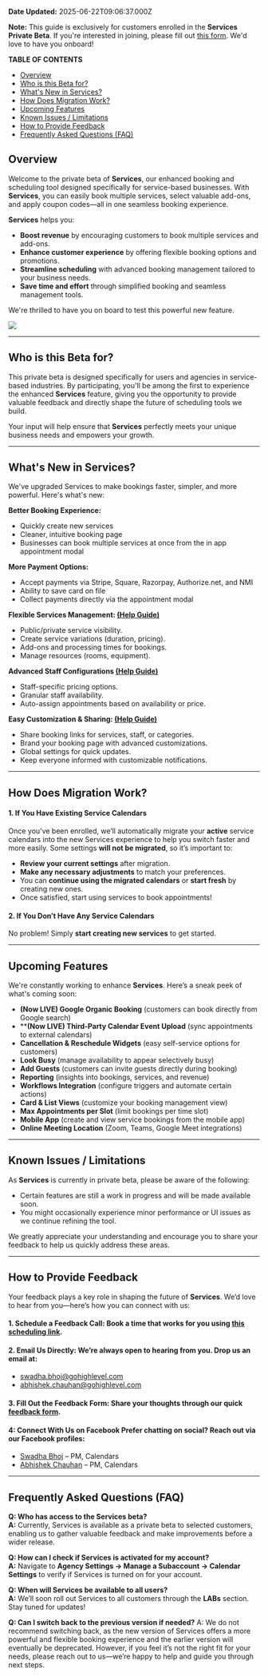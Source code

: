 **Date Updated:** 2025-06-22T09:06:37.000Z

  
**Note:** This guide is exclusively for customers enrolled in the **Services Private Beta**. If you're interested in joining, please fill out [this form](https://api.leadconnectorhq.com/widget/form/FRV9UsitF9VEsWeUpfdY). We'd love to have you onboard!

  
**TABLE OF CONTENTS**

* [Overview](#Overview)
* [Who is this Beta for?](#Who-is-this-Beta-for?)
* [What's New in Services?](#What's-New-in-Services?)
* [How Does Migration Work?](#How-Does-Migration-Work?)
* [Upcoming Features](#Upcoming-Features)
* [Known Issues / Limitations](#Known-Issues-/-Limitations)
* [How to Provide Feedback](#How-to-Provide-Feedback)
* [Frequently Asked Questions (FAQ)](#Frequently-Asked-Questions-%28FAQ%29)

##   

## **Overview**

  
Welcome to the private beta of **Services**, our enhanced booking and scheduling tool designed specifically for service-based businesses. With **Services**, you can easily book multiple services, select valuable add-ons, and apply coupon codes—all in one seamless booking experience.

  
**Services** helps you:

* **Boost revenue** by encouraging customers to book multiple services and add-ons.
* **Enhance customer experience** by offering flexible booking options and promotions.
* **Streamline scheduling** with advanced booking management tailored to your business needs.
* **Save time and effort** through simplified booking and seamless management tools.

  
We're thrilled to have you on board to test this powerful new feature.

![](https://s3.amazonaws.com/cdn.freshdesk.com/data/helpdesk/attachments/production/155047089316/original/mk53y7d636M3fSEIVGoWut7Dc1outBya_g.png?1747930806)

---

## **Who is this Beta for?**

This private beta is designed specifically for users and agencies in service-based industries. By participating, you'll be among the first to experience the enhanced **Services** feature, giving you the opportunity to provide valuable feedback and directly shape the future of scheduling tools we build.

  
Your input will help ensure that **Services** perfectly meets your unique business needs and empowers your growth.

---

## **What's New in Services?**

  
We've upgraded Services to make bookings faster, simpler, and more powerful. Here's what's new:

  
**Better Booking Experience:**

* Quickly create new services
* Cleaner, intuitive booking page
* Businesses can book multiple services at once from the in app appointment modal

  
**More Payment Options:**

* Accept payments via Stripe, Square, Razorpay, Authorize.net, and NMI
* Ability to save card on file
* Collect payments directly via the appointment modal

  
**Flexible Services Management: [(Help Guide)](https://help.gohighlevel.com/en/support/solutions/articles/155000005330-how-to-create-services-)**

* Public/private service visibility.
* Create service variations (duration, pricing).
* Add-ons and processing times for bookings.
* Manage resources (rooms, equipment).

  
**Advanced Staff Configurations [(Help Guide)](https://help.gohighlevel.com/en/support/solutions/articles/155000005331-configuring-staff-in-services)**

* Staff-specific pricing options.
* Granular staff availability.
* Auto-assign appointments based on availability or price.

  
**Easy Customization & Sharing: [(Help Guide)](https://help.gohighlevel.com/en/support/solutions/articles/155000003546-global-settings-in-services)**

* Share booking links for services, staff, or categories.
* Brand your booking page with advanced customizations.
* Global settings for quick updates.
* Keep everyone informed with customizable notifications.

---

## **How Does Migration Work?**

####   

#### 1\. **If You Have Existing Service Calendars**

Once you’ve been enrolled, we’ll automatically migrate your **active** service calendars into the new Services experience to help you switch faster and more easily. Some settings **will not be migrated**, so it’s important to:

* **Review your current settings** after migration.
* **Make any necessary adjustments** to match your preferences.
* You can **continue using the migrated calendars** or **start fresh** by creating new ones.
* Once satisfied, start using services to book appointments!

####   

#### 2\. **If You Don’t Have Any Service Calendars**

No problem! Simply **start creating new services** to get started.

---

## **Upcoming Features**

We're constantly working to enhance **Services**. Here’s a sneak peek of what's coming soon:

  
* **(Now LIVE) Google Organic Booking** (customers can book directly from Google search)
* ****(Now LIVE) Third-Party Calendar Event Upload** (sync appointments to external calendars)
* **Cancellation & Reschedule Widgets** (easy self-service options for customers)
* **Look Busy** (manage availability to appear selectively busy)
* **Add Guests** (customers can invite guests directly during booking)
* **Reporting** (insights into bookings, services, and revenue)
* **Workflows Integration** (configure triggers and automate certain actions)
* **Card & List Views** (customize your booking management view)
* **Max Appointments per Slot** (limit bookings per time slot)
* **Mobile App** (create and view service bookings from the mobile app)
* **Online Meeting Location** (Zoom, Teams, Google Meet integrations)

---

## **Known Issues / Limitations**

As **Services** is currently in private beta, please be aware of the following:

* Certain features are still a work in progress and will be made available soon.
* You might occasionally experience minor performance or UI issues as we continue refining the tool.

We greatly appreciate your understanding and encourage you to share your feedback to help us quickly address these areas.

---

## **How to Provide Feedback**

Your feedback plays a key role in shaping the future of **Services**. We’d love to hear from you—here’s how you can connect with us:

  
#### **1\. Schedule a Feedback Call:** Book a time that works for you using [this scheduling link](https://speakwith.us/swadha).

####   

#### **2\. Email Us Directly:** We’re always open to hearing from you. Drop us an email at:

* swadha.bhoj@gohighlevel.com
* abhishek.chauhan@gohighlevel.com

  
#### **3\. Fill Out the Feedback Form:** Share your thoughts through our quick [feedback form](https://api.leadconnectorhq.com/widget/form/WvthhSnnk2QWh03uOZHx).

####   

#### **4: Connect With Us on Facebook** Prefer chatting on social? Reach out via our Facebook profiles:

* **[](https://www.facebook.com/swadha.highlevel)**[](https://www.facebook.com/swadha.highlevel)[Swadha Bhoj](https://www.facebook.com/swadha.highlevel) – PM, Calendars
* [Abhishek Chauhan](https://www.facebook.com/abhishek.chauhan.1612) – PM, Calendars

---

## **Frequently Asked Questions (FAQ)**

  
**Q: Who has access to the Services beta?**  
**A:** Currently, Services is available as a private beta to selected customers, enabling us to gather valuable feedback and make improvements before a wider release.

  
**Q: How can I check if Services is activated for my account?**  
**A:** Navigate to **Agency Settings → Manage a Subaccount → Calendar Settings** to verify if Services is turned on for your account.

  
**Q: When will Services be available to all users?**  
**A:** We’ll soon roll out Services to all customers through the **LABs** section. Stay tuned for updates!

  
**Q: Can I switch back to the previous version if needed?** 
A: We do not recommend switching back, as the new version of Services offers a more powerful and flexible booking experience and the earlier version will eventually be deprecated. However, if you feel it’s not the right fit for your needs, please reach out to us—we’re happy to help and guide you through next steps.